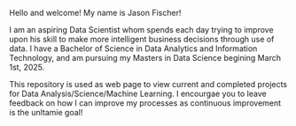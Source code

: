 Hello and welcome! My name is Jason Fischer!

I am an aspiring Data Scientist whom spends each day trying to improve upon his skill to make more intelligent business decisions through use of data. 
I have a Bachelor of Science in Data Analytics and Information Technology, and am pursuing my Masters in Data Science begining March 1st, 2025.

This repository is used as web page to view current and completed projects for Data Analysis/Science/Machine Learning. 
I encourgae you to leave feedback on how I can improve my processes as continuous improvement is the unltamie goal!
